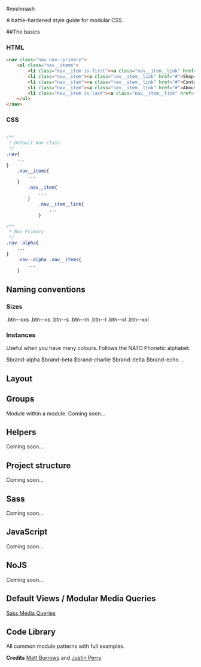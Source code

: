 #mishmash

A battle-hardened style guide for modular CSS.

##The basics

### HTML

```html
<nav class="nav nav--primary">
    <ul class="nav__items">
        <li class="nav__item is-first"><a class="nav__item__link" href="#">Home</a></li>
        <li class="nav__item"><a class="nav__item__link" href="#">Shop</a></li>
        <li class="nav__item"><a class="nav__item__link" href="#">Contact</a></li>
        <li class="nav__item"><a class="nav__item__link" href="#">About</a></li>
        <li class="nav__item is-last"><a class="nav__item__link" href="#">Help</a></li>
    </ul>
</nav>
```

### CSS

```css

/**
 * Default Nav class
 */
.nav{
    ...
}
    .nav__items{
        ...
    }
        .nav__item{
            ...
        }
            .nav__item__link{
                ...
            }

/**
 * Nav Primary
 */
.nav--alpha{
    ...
}
    .nav--alpha .nav__items{
        ...
    }

```

## Naming conventions

### Sizes

.btn--xxs
.btn--xs
.btn--s
.btn--m
.btn--l
.btn--xl
.btn--xxl

### Instances

Useful when you have many colours. Follows the NATO Phonetic alphabet.

$brand-alpha
$brand-beta
$brand-charlie
$brand-delta
$brand-echo
...


## Layout

## Groups
Module within a module. Coming soon...

## Helpers
Coming soon...

## Project structure
Coming soon...

## Sass
Coming soon...

## JavaScript
Coming soon...

## NoJS
Coming soon...

## Default Views / Modular Media Queries
[Sass Media Queries](https://github.com/ourmaninamsterdam/sass-mediaqueries)

## Code Library
All common module patterns with full examples.

**Credits**
[Matt Burrows](https://github.com/mattjburrows) and [Justin Perry](https://github.com/ourmaninamsterdam)